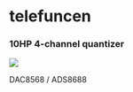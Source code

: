 # telefuncen

### 10HP 4-channel quantizer

![](https://live.staticflickr.com/65535/48125280246_612401c9a4_h.jpg)

DAC8568 / ADS8688